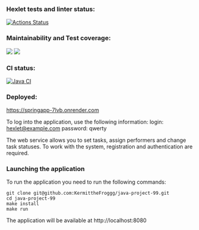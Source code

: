 ### Hexlet tests and linter status:
[![Actions Status](https://github.com/KermittheFroggg/java-project-99/actions/workflows/hexlet-check.yml/badge.svg)](https://github.com/KermittheFroggg/java-project-99/actions)

### Maintainability and Test coverage:
<a href="https://codeclimate.com/github/KermittheFroggg/java-project-99/maintainability"><img src="https://api.codeclimate.com/v1/badges/733c90d5299a22a24fab/maintainability" /></a>
<a href="https://codeclimate.com/github/KermittheFroggg/java-project-99/test_coverage"><img src="https://api.codeclimate.com/v1/badges/733c90d5299a22a24fab/test_coverage" /></a>

### CI status:
[![Java CI](https://github.com/KermittheFroggg/java-project-99/actions/workflows/build.yml/badge.svg)](https://github.com/KermittheFroggg/java-project-99/actions/workflows/build.yml)

### Deployed:
https://springapp-7lvb.onrender.com

To log into the application, use the following information:
login: hexlet@example.com
password: qwerty

The web service allows you to set tasks, assign performers and change task statuses. To work with the system, registration and authentication are required.

### Launching the application
To run the application you need to run the following commands:
```
git clone git@github.com:KermittheFroggg/java-project-99.git
cd java-project-99
make install
make run
```

The application will be available at http://localhost:8080


